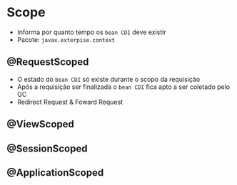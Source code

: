 
# Scope
- Informa por quanto tempo os `bean CDI` deve existir
- Pacote: `javax.exterpise.context`

## @RequestScoped
- O estado do `bean CDI` só existe durante o scopo da requisição
- Após a requisição ser finalizada o `bean CDI` fica apto a ser coletado pelo GC
- Redirect Request & Foward Request

## @ViewScoped
## @SessionScoped
## @ApplicationScoped
